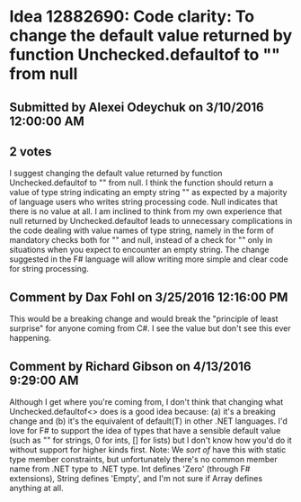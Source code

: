 # Idea 12882690: Code clarity: To change the default value returned by function Unchecked.defaultof<string> to "" from null

## Submitted by Alexei Odeychuk on 3/10/2016 12:00:00 AM

## 2 votes

I suggest changing the default value returned by function Unchecked.defaultof<string> to "" from null. I think the function should return a value of type string indicating an empty string "" as expected by a majority of language users who writes string processing code.
Null indicates that there is no value at all.
I am inclined to think from my own experience that null returned by Unchecked.defaultof<string> leads to unnecessary complications in the code dealing with value names of type string, namely in the form of mandatory checks both for "" and null, instead of a check for "" only in situations when you expect to encounter an empty string.
The change suggested in the F# language will allow writing more simple and clear code for string processing.


## Comment by Dax Fohl on 3/25/2016 12:16:00 PM

This would be a breaking change and would break the "principle of least surprise" for anyone coming from C#. I see the value but don't see this ever happening.

## Comment by Richard Gibson on 4/13/2016 9:29:00 AM

Although I get where you're coming from, I don't think that changing what Unchecked.defaultof<> does is a good idea because: (a) it's a breaking change and (b) it's the equivalent of default(T) in other .NET languages.
I'd love for F# to support the idea of types that have a sensible default value (such as "" for strings, 0 for ints, [] for lists) but I don't know how you'd do it without support for higher kinds first.
Note: We *sort of* have this with static type member constraints, but unfortunately there's no common member name from .NET type to .NET type. Int defines 'Zero' (through F# extensions), String defines 'Empty', and I'm not sure if Array defines anything at all.

